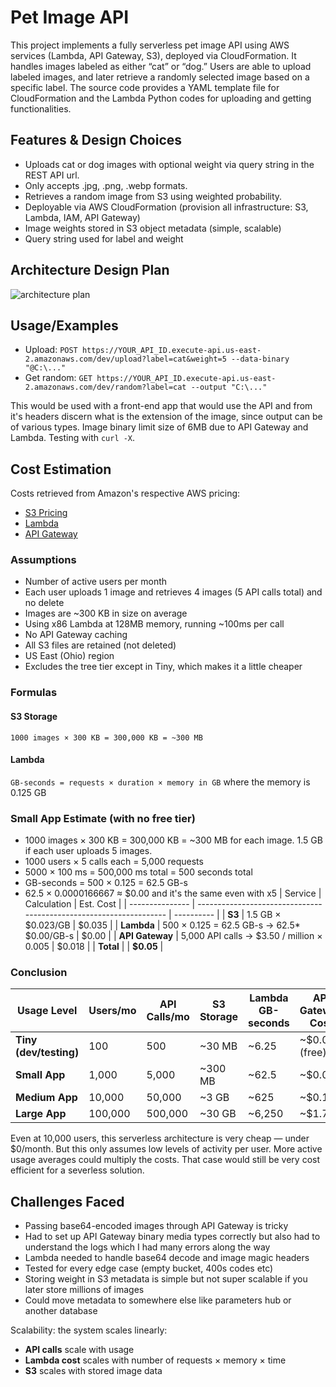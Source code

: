 
# Pet Image API

This project implements a fully serverless pet image API using AWS services (Lambda, API Gateway, S3), deployed via CloudFormation. It handles images labeled as either “cat” or “dog.” Users are able to upload labeled images, and later retrieve a randomly selected image based on a specific label. The source code provides a YAML template file for CloudFormation and the Lambda Python codes for uploading and getting functionalities.




## Features & Design Choices

- Uploads cat or dog images with optional weight via query string in the REST API url.
- Only accepts .jpg, .png, .webp formats.
- Retrieves a random image from S3 using weighted probability.
- Deployable via AWS CloudFormation (provision all infrastructure: S3, Lambda, IAM, API Gateway)
- Image weights stored in S3 object metadata (simple, scalable)
- Query string used for label and weight


## Architecture Design Plan

![architecture plan](https://i.imgur.com/UwdGnG9.png)


## Usage/Examples

- Upload: `POST https://YOUR_API_ID.execute-api.us-east-2.amazonaws.com/dev/upload?label=cat&weight=5 --data-binary "@C:\..."`
- Get random: `GET https://YOUR_API_ID.execute-api.us-east-2.amazonaws.com/dev/random?label=cat --output "C:\..."`

This would be used with a front-end app that would use the API and from it's headers discern what is the extension of the image, since output can be of various types.
Image binary limit size of 6MB due to API Gateway and Lambda. Testing with `curl -X`.
## Cost Estimation
Costs retrieved from Amazon's respective AWS pricing:
- [S3 Pricing](https://aws.amazon.com/s3/pricing/)
- [Lambda](https://aws.amazon.com/lambda/pricing/)
- [API Gateway](https://aws.amazon.com/api-gateway/pricing/) 

### Assumptions
* Number of active users per month
* Each user uploads 1 image and retrieves 4 images (5 API calls total) and no delete
* Images are \~300 KB in size on average
* Using x86 Lambda at 128MB memory, running \~100ms per call
* No API Gateway caching
* All S3 files are retained (not deleted)
* US East (Ohio) region
* Excludes the tree tier except in Tiny, which makes it a little cheaper

### Formulas
#### S3 Storage
`1000 images × 300 KB = 300,000 KB = ~300 MB`
#### Lambda
`GB-seconds = requests × duration × memory in GB`
where the memory is 0.125 GB

### Small App Estimate (with no free tier)
* 1000 images × 300 KB = 300,000 KB = ~300 MB for each image. 1.5 GB if each user uploads 5 images.
* 1000 users × 5 calls each = 5,000 requests
* 5000 × 100 ms = 500,000 ms total = 500 seconds total
* GB-seconds = 500 × 0.125 = 62.5 GB-s
* 62.5 × 0.0000166667 ≈ $0.00 and it's the same even with x5
| Service         | Calculation                                                        | Est. Cost  |
| --------------- | ------------------------------------------------------------------ | ---------- |
| **S3**          | 1.5 GB × \$0.023/GB                                                | \$0.035    |
| **Lambda**      | 500 × 0.125 = 62.5 GB-s → 62.5* $0.00/GB-s | \$0.00     |
| **API Gateway** | 5,000 API calls → \$3.50 / million × 0.005                         | \$0.018    |
| **Total**       |                                                                    | **\$0.05** |

### Conclusion

| Usage Level            | Users/mo | API Calls/mo | S3 Storage | Lambda GB-seconds | API Gateway Cost | **Est. Total Cost** |
| ---------------------- | -------- | ------------ | ---------- | ----------------- | ---------------- | ------------------- |
| **Tiny (dev/testing)** | 100      | 500          | \~30 MB    | \~6.25            | \~\$0.00 (free)  | **\$0.00**          |
| **Small App**          | 1,000    | 5,000        | \~300 MB   | \~62.5            | \~\$0.02         | **\$0.04**          |
| **Medium App**         | 10,000   | 50,000       | \~3 GB     | \~625             | \~\$0.18         | **\$0.25**          |
| **Large App**          | 100,000  | 500,000      | \~30 GB    | \~6,250           | \~\$1.75         | **\$2.54**          |

Even at 10,000 users, this serverless architecture is very cheap — under \$0/month. But this only assumes low levels of activity per user. More active usage averages could multiply the costs. That case would still be very cost efficient for a severless solution.


## Challenges Faced
- Passing base64-encoded images through API Gateway is tricky
- Had to set up API Gateway binary media types correctly but also had to understand the logs which I had many errors along the way
- Lambda needed to handle base64 decode and image magic headers
- Tested for every edge case (empty bucket, 400s codes etc)
- Storing weight in S3 metadata is simple but not super scalable if you later store millions of images
- Could move metadata to somewhere else like parameters hub or another database

Scalability: the system scales linearly:
* **API calls** scale with usage
* **Lambda cost** scales with number of requests × memory × time
* **S3** scales with stored image data
